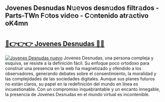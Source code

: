 ## Jovenes Desnudas N𝚞𝚎vos desn𝚞dos filtr𝚊dos - Parts-TWn F𝚘tos vid𝚎o - C𝚘ntenido atr𝚊ctivo oK4mn

# <h2><a href="http://mbe6ug.tromn.icu/?c=Jovenes+Desnudas">🔗👉👉👉 Jovenes Desnudas 🔗🔗</a></h2>

[![Jovenes Desnudas nuevo](https://i.imgur.com/pEAQMta.gif)](http://mbe6ug.tromn.icu/?c=Jovenes+Desnudas)
Jovenes Desnudas, una persona compleja y esquiva, se resiste a la definición fácil. Su enfoque poco ortodoxo para construir una presencia en la web ha magnetizado y ofendido a los observadores, generando debates sobre el consentimiento, la moralidad y las complejidades de las sociedades digitales. Aunque sus planes futuros no están claros, su papel en la redefinición del mundo en línea es incuestionable. Con un compromiso inquebrantable y un encanto innegable, la presencia de Jovenes Desnudas en el mundo virtual es incontenible.
